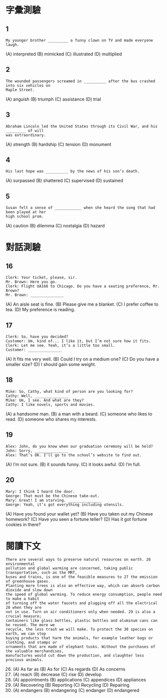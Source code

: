 # 字彙測驗
## 1
```
My younger brother _________ a funny clown on TV and made everyone laugh.
```
(A) interpreted (B) mimicked (C) illustrated (D) multiplied
## 2
```
The wounded passengers screamed in __________ after the bus crashed into six vehicles on
Maple Street.
```
(A) anguish (B) triumph (C) assistance (D) trial
## 3
```
Abraham Lincoln led the United States through its Civil War, and his _________ of will
was extraordinary.
```
(A) strength (B) hardship (C) tension (D) monument

## 4
```
His last hope was __________ by the news of his son’s death.
```
(A) surpassed (B) shattered (C) supervised (D) sustained

## 5
```
Susan felt a sense of ____________ when she heard the song that had been played at her
high school prom.
```
(A) caution (B) dilemma (C) nostalgia (D) hazard


# 對話測驗
## 16
```
Clerk: Your ticket, please, sir.
Mr. Brown: Here you go.
Clerk: Flight UA168 to Chicago. Do you have a seating preference, Mr. Brown?
Mr. Brown: _______________
```
(A) An aisle seat is fine. (B) Please give me a blanket.
(C) I prefer coffee to tea. (D) My preference is reading.

## 17
```
Clerk: So, have you decided?
Customer: Um, kind of... I like it, but I’m not sure how it fits.
Clerk: Let me see. Yeah, it’s a little too small.
Customer: _______________
```
(A) It fits me very well. (B) Could I try on a medium one?
(C) Do you have a smaller size? (D) I should gain some weight.

## 18
```
Mike: So, Cathy, what kind of person are you looking for?
Cathy: Well, _______________
Mike: Um, I see. And what are they?
Cathy: I like novels, sports and movies.
```
(A) a handsome man. (B) a man with a beard.
(C) someone who likes to read. (D) someone who shares my interests.

## 19
```
Alex: John, do you know when our graduation ceremony will be held?
John: Sorry, _______________
Alex: That’s OK. I’ll go to the school’s website to find out.
```
(A) I’m not sure. (B) it sounds funny.
(C) it looks awful. (D) I’m full.

## 20
```
Mary: I think I heard the door.
George: That must be the Chinese take-out.
Mary: Great! I am starving. _______________
George: Yeah, it’s got everything including utensils.
```
(A) Have you found your wallet yet?
(B) Have you taken out my Chinese homework?
(C) Have you seen a fortune teller?
(D) Has it got fortune cookies in there?


# 閱讀下文
```
There are several ways to preserve natural resources on earth. 26 environmental
pollution and global warming are concerned, taking public transportation, such as the MRT,
buses and trains, is one of the feasible measures to 27 the emission of greenhouse gases.
Planting more trees is also an effective way, which can absorb carbon dioxide and slow down
the speed of global warming. To reduce energy consumption, people need to make a habit
of turning off the water faucets and plugging off all the electrical 28 when they are
not in use. Turn on air conditioners only when needed. 29 is also a crucial measure;
containers like glass bottles, plastic bottles and aluminum cans can be reused. The more we
recycle, the less trash we will make. To protect the 30 species on earth, we can stop
buying products that harm the animals, for example leather bags or clothing, and stamps or
ornaments that are made of elephant tusks. Without the purchases of the valuable merchandises,
manufactures would cut down the production, and slaughter less precious animals.
```
26. (A) As far as (B) As for (C) As regards (D) As concerns
27. (A) reach (B) decrease (C) rise (D) develop
28. (A) appointments (B) applications (C) appendices (D) appliances
29. (A) Recovering (B) Reporting (C) Recycling (D) Repairing
30. (A) endangers (B) endangering (C) endanger (D) endangered